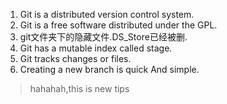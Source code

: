 1. Git is a distributed version control system.
2. Git is a free software distributed under the GPL.
3. git文件夹下的隐藏文件.DS_Store已经被删.
4. Git has a mutable index called stage.
5. Git tracks changes or files.
6. Creating a new branch is quick And simple.

> hahahah,this is new tips
